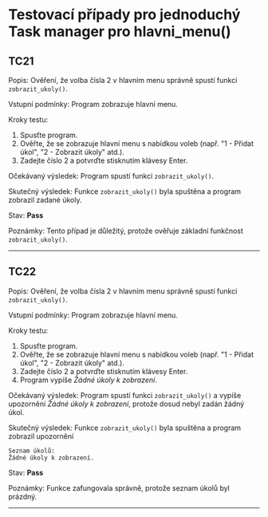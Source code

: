 
# Testovací případy pro jednoduchý Task manager pro hlavni_menu()
## TC21
Popis: Ověření, že volba čísla 2 v hlavním menu správně spustí funkci `zobrazit_ukoly()`.

Vstupní podmínky: Program zobrazuje hlavní menu.

Kroky testu:
1. Spusťte program.
2. Ověřte, že se zobrazuje hlavní menu s nabídkou voleb (např. "1 - Přidat úkol", "2 - Zobrazit úkoly" atd.).
3. Zadejte číslo 2 a potvrďte stisknutím klávesy Enter.

Očekávaný výsledek: Program spustí funkci `zobrazit_ukoly()`.

Skutečný výsledek: Funkce `zobrazit_ukoly()` byla spuštěna a program zobrazil zadané úkoly.

Stav: **Pass**

Poznámky: Tento případ je důležitý, protože ověřuje základní funkčnost `zobrazit_ukoly()`.

---
## TC22
Popis: Ověření, že volba čísla 2 v hlavním menu správně spustí funkci `zobrazit_ukoly()`.

Vstupní podmínky: Program zobrazuje hlavní menu.

Kroky testu:
1. Spusťte program.
2. Ověřte, že se zobrazuje hlavní menu s nabídkou voleb (např. "1 - Přidat úkol", "2 - Zobrazit úkoly" atd.).
3. Zadejte číslo 2 a potvrďte stisknutím klávesy Enter.
4. Program vypíše *Žádné úkoly k zobrazení*.

Očekávaný výsledek: Program spustí funkci `zobrazit_ukoly()` a vypíše upozornění *Žádné úkoly k zobrazení*, protože dosud nebyl zadán žádný úkol.

Skutečný výsledek: Funkce `zobrazit_ukoly()` byla spuštěna a program zobrazil upozornění
```
Seznam úkolů:
Žádné úkoly k zobrazení.
```
Stav: **Pass**

Poznámky: Funkce zafungovala správně, protože seznam úkolů byl prázdný.

---
